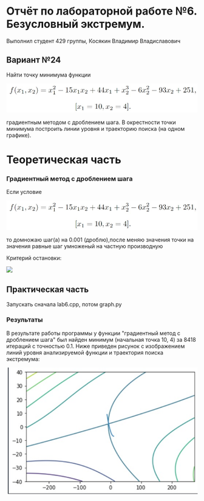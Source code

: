 

# Отчёт по лабораторной работе №6. Безусловный экстремум.
Выполнил студент 429 группы,
Косякин Владимир Владиславович
## Вариант №24

Найти точку минимума функции

![](формула1.jpg)

градиентным методом с дроблением шага.
В окрестности точки минимума построить линии уровня и траекторию поиска (на одном графике).
# Теоретическая часть

### Градиентный метод с дроблением шага

Если условие 

![формула2](формула1.jpg) 

то домножаю шаг(a) на 0.001 (дроблю),после меняю значения точки на значения равные шаг умноженый на частную производную

Критерий остановки:

![](формула3.jpg)


## Практическая часть

Запускать сначала lab6.cpp,
потом graph.py

### Результаты

В результате работы программы у функции "градиентный метод с дроблением шага" был найден минимум (начальная точка 10, 4) за 8418 итераций с точностью 0.1. Ниже приведен рисунок с изображением линий уровня анализируемой функции и траектория поиска экстремума:

![график](график.jpg)


